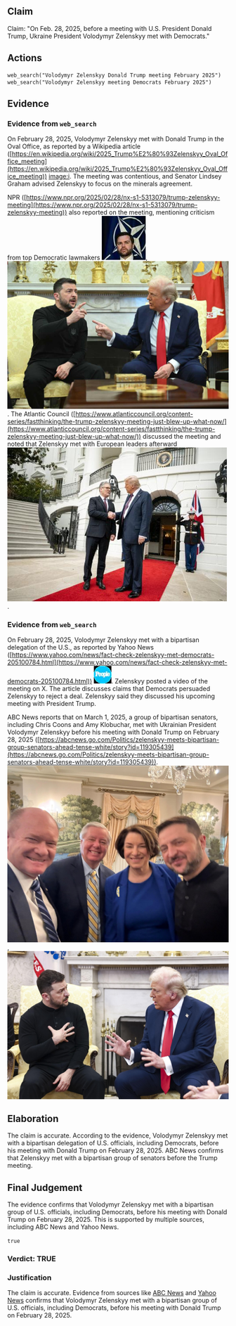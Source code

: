 ## Claim
Claim: "On Feb. 28, 2025, before a meeting with U.S. President Donald Trump, Ukraine President Volodymyr Zelenskyy met with Democrats."

## Actions
```
web_search("Volodymyr Zelenskyy Donald Trump meeting February 2025")
web_search("Volodymyr Zelenskyy meeting Democrats February 2025")
```

## Evidence
### Evidence from `web_search`
On February 28, 2025, Volodymyr Zelenskyy met with Donald Trump in the Oval Office, as reported by a Wikipedia article ([https://en.wikipedia.org/wiki/2025_Trump%E2%80%93Zelenskyy_Oval_Office_meeting](https://en.wikipedia.org/wiki/2025_Trump%E2%80%93Zelenskyy_Oval_Office_meeting)) <image:i>. The meeting was contentious, and Senator Lindsey Graham advised Zelenskyy to focus on the minerals agreement.

NPR ([https://www.npr.org/2025/02/28/nx-s1-5313079/trump-zelenskyy-meeting](https://www.npr.org/2025/02/28/nx-s1-5313079/trump-zelenskyy-meeting)) also reported on the meeting, mentioning criticism from top Democratic lawmakers ![image 1982](media/2025-08-07_19-28-1754594926-814280.jpg), ![image 1978](media/2025-08-07_19-28-1754594921-239820.jpg). The Atlantic Council ([https://www.atlanticcouncil.org/content-series/fastthinking/the-trump-zelenskyy-meeting-just-blew-up-what-now/](https://www.atlanticcouncil.org/content-series/fastthinking/the-trump-zelenskyy-meeting-just-blew-up-what-now/)) discussed the meeting and noted that Zelenskyy met with European leaders afterward ![image 1984](media/2025-08-07_19-29-1754594942-051004.jpg).


### Evidence from `web_search`
On February 28, 2025, Volodymyr Zelenskyy met with a bipartisan delegation of the U.S., as reported by Yahoo News ([https://www.yahoo.com/news/fact-check-zelenskyy-met-democrats-205100784.html](https://www.yahoo.com/news/fact-check-zelenskyy-met-democrats-205100784.html)) ![image 1991](media/2025-08-07_19-29-1754594966-519958.jpg). Zelenskyy posted a video of the meeting on X. The article discusses claims that Democrats persuaded Zelenskyy to reject a deal. Zelenskyy said they discussed his upcoming meeting with President Trump.

ABC News reports that on March 1, 2025, a group of bipartisan senators, including Chris Coons and Amy Klobuchar, met with Ukrainian President Volodymyr Zelenskyy before his meeting with Donald Trump on February 28, 2025 ([https://abcnews.go.com/Politics/zelenskyy-meets-bipartisan-group-senators-ahead-tense-white/story?id=119305439](https://abcnews.go.com/Politics/zelenskyy-meets-bipartisan-group-senators-ahead-tense-white/story?id=119305439)). ![image 1992](media/2025-08-07_19-29-1754594975-441953.jpg), ![image 1993](media/2025-08-07_19-29-1754594976-847982.jpg)


## Elaboration
The claim is accurate. According to the evidence, Volodymyr Zelenskyy met with a bipartisan delegation of U.S. officials, including Democrats, before his meeting with Donald Trump on February 28, 2025. ABC News confirms that Zelenskyy met with a bipartisan group of senators before the Trump meeting.


## Final Judgement
The evidence confirms that Volodymyr Zelenskyy met with a bipartisan group of U.S. officials, including Democrats, before his meeting with Donald Trump on February 28, 2025. This is supported by multiple sources, including ABC News and Yahoo News.

`true`


### Verdict: TRUE

### Justification
The claim is accurate. Evidence from sources like [ABC News](https://abcnews.go.com/Politics/zelenskyy-meets-bipartisan-group-senators-ahead-tense-white/story?id=119305439) and [Yahoo News](https://www.yahoo.com/news/fact-check-zelenskyy-met-democrats-205100784.html) confirms that Volodymyr Zelenskyy met with a bipartisan group of U.S. officials, including Democrats, before his meeting with Donald Trump on February 28, 2025.
